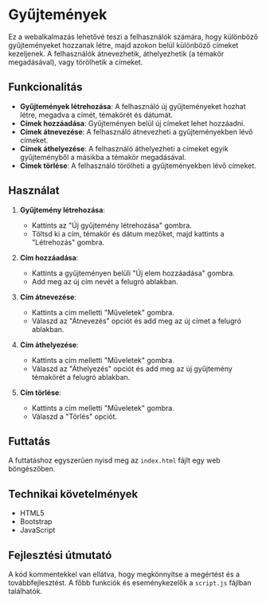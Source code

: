 # Gyűjtemények

Ez a webalkalmazás lehetővé teszi a felhasználók számára, hogy különböző gyűjteményeket hozzanak létre, majd azokon belül különböző címeket kezeljenek. A felhasználók átnevezhetik, áthelyezhetik (a témakör megadásával), vagy törölhetik a címeket.

## Funkcionalitás

- **Gyűjtemények létrehozása**: A felhasználó új gyűjteményeket hozhat létre, megadva a címét, témakörét és dátumát.
- **Címek hozzáadása**: Gyűjteményen belül új címeket lehet hozzáadni.
- **Címek átnevezése**: A felhasználó átnevezheti a gyűjteményekben lévő címeket.
- **Címek áthelyezése**: A felhasználó áthelyezheti a címeket egyik gyűjteményből a másikba a témakör megadásával.
- **Címek törlése**: A felhasználó törölheti a gyűjteményekben lévő címeket.

## Használat

1. **Gyűjtemény létrehozása**:

   - Kattints az "Új gyűjtemény létrehozása" gombra.
   - Töltsd ki a cím, témakör és dátum mezőket, majd kattints a "Létrehozás" gombra.

2. **Cím hozzáadása**:

   - Kattints a gyűjteményen belüli "Új elem hozzáadása" gombra.
   - Add meg az új cím nevét a felugró ablakban.

3. **Cím átnevezése**:

   - Kattints a cím melletti "Műveletek" gombra.
   - Válaszd az "Átnevezés" opciót és add meg az új címet a felugró ablakban.

4. **Cím áthelyezése**:

   - Kattints a cím melletti "Műveletek" gombra.
   - Válaszd az "Áthelyezés" opciót és add meg az új gyűjtemény témakörét a felugró ablakban.

5. **Cím törlése**:
   - Kattints a cím melletti "Műveletek" gombra.
   - Válaszd a "Törlés" opciót.

## Futtatás

A futtatáshoz egyszerűen nyisd meg az `index.html` fájlt egy web böngészőben.

## Technikai követelmények

- HTML5
- Bootstrap
- JavaScript

## Fejlesztési útmutató

A kód kommentekkel van ellátva, hogy megkönnyítse a megértést és a továbbfejlesztést. A főbb funkciók és eseménykezelők a `script.js` fájlban találhatók.
